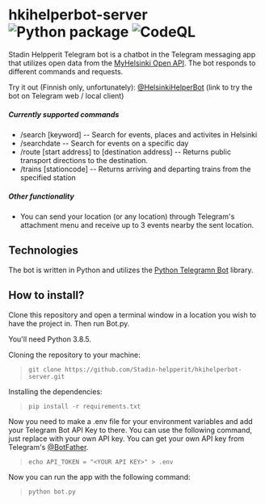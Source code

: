 # hkihelperbot-server ![Python package](https://github.com/Stadin-helpperit/hkihelperbot-server/workflows/Python%20package/badge.svg) ![CodeQL](https://github.com/Stadin-helpperit/hkihelperbot-server/workflows/CodeQL/badge.svg)

Stadin Helpperit Telegram bot is a chatbot in the Telegram messaging app that utilizes open data from the [MyHelsinki Open API](http://open-api.myhelsinki.fi/).
The bot responds to different commands and requests. 

Try it out (Finnish only, unfortunately): [@HelsinkiHelperBot](https://t.me/HelsinkiHelperBot) (link to try the bot on Telegram web / local client)

##### Currently supported commands

- /search [keyword] -- Search for events, places and activites in Helsinki
- /searchdate -- Search for events on a specific day
- /route [start address] to [destination address] -- Returns public transport directions to the destination.
- /trains [stationcode] -- Returns arriving and departing trains from the specified station

##### Other functionality

- You can send your location (or any location) through Telegram's attachment menu and receive up to 3 events nearby the sent location.

## Technologies

The bot is written in Python and utilizes the [Python Telegramn Bot](https://github.com/python-telegram-bot/python-telegram-bot) library.

## How to install?

Clone this repository and open a terminal window in a location you wish to have the project in. Then run Bot.py.

You'll need Python 3.8.5.

Cloning the repository to your machine:
>`git clone https://github.com/Stadin-helpperit/hkihelperbot-server.git`
>
Installing the dependencies:
>`pip install -r requirements.txt`
>
Now you need to make a .env file for your environment variables and add your Telegram Bot API Key to there. You can use the following command, just replace <YOUR API KEY> with your own API key. You can get your own API key from Telegram's [@BotFather](https://t.me/BotFather).
>
>`echo API_TOKEN = "<YOUR API KEY>" > .env`
>
Now you can run the app with the following command:
>`python bot.py`
